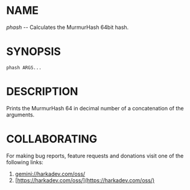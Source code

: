 # NAME

*phash* -- Calculates the MurmurHash 64bit hash.

# SYNOPSIS

    phash ARGS...

# DESCRIPTION

Prints the MurmurHash 64 in decimal number of a concatenation of the arguments.

# COLLABORATING

For making bug reports, feature requests and donations visit
one of the following links:

1. [gemini://harkadev.com/oss/](gemini://harkadev.com/oss/)
2. [https://harkadev.com/oss/](https://harkadev.com/oss/)
